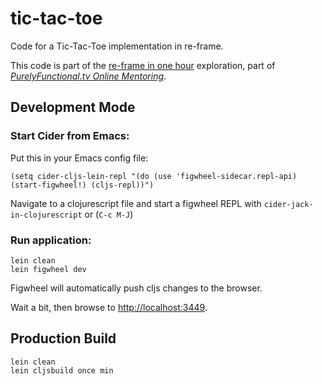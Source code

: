 # tic-tac-toe

Code for a Tic-Tac-Toe implementation in re-frame.

This code is part of the [re-frame in one hour][lesson] exploration,
part of [*PurelyFunctional.tv Online Mentoring*][ment].

[lesson]: https://purelyfunctional.tv/clojure-in-one-hour/re-frame-in-one-hour/
[ment]: https://purelyfunctional.tv/

## Development Mode

### Start Cider from Emacs:

Put this in your Emacs config file:

```
(setq cider-cljs-lein-repl "(do (use 'figwheel-sidecar.repl-api) (start-figwheel!) (cljs-repl))")
```

Navigate to a clojurescript file and start a figwheel REPL with `cider-jack-in-clojurescript` or (`C-c M-J`)

### Run application:

```
lein clean
lein figwheel dev
```

Figwheel will automatically push cljs changes to the browser.

Wait a bit, then browse to [http://localhost:3449](http://localhost:3449).

## Production Build

```
lein clean
lein cljsbuild once min
```


